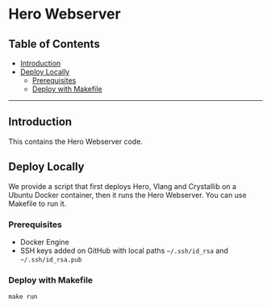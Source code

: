 <h1>Hero Webserver</h2>

<h2>Table of Contents</h2>

- [Introduction](#introduction)
- [Deploy Locally](#deploy-locally)
  - [Prerequisites](#prerequisites)
  - [Deploy with Makefile](#deploy-with-makefile)

---

## Introduction

This contains the Hero Webserver code.

## Deploy Locally

We provide a script that first deploys Hero, Vlang and Crystallib on a Ubuntu Docker container, then it runs the Hero Webserver. You can use Makefile to run it.

### Prerequisites

- Docker Engine
- SSH keys added on GitHub with local paths `~/.ssh/id_rsa` and `~/.ssh/id_rsa.pub`

### Deploy with Makefile

```
make run
```